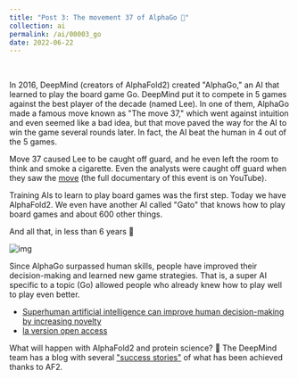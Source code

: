```yaml
---
title: "Post 3: The movement 37 of AlphaGo 🧐"
collection: ai
permalink: /ai/00003_go
date: 2022-06-22
---
```


&nbsp;

In 2016, DeepMind (creators of AlphaFold2) created "AlphaGo," an AI that learned to play the board game Go. DeepMind put it to compete in 5 games against the best player of the decade (named Lee). In one of them, AlphaGo made a famous move known as "The move 37," which went against intuition and even seemed like a bad idea, but that move paved the way for the AI to win the game several rounds later. In fact, the AI beat the human in 4 out of the 5 games.

Move 37 caused Lee to be caught off guard, and he even left the room to think and smoke a cigarette. Even the analysts were caught off guard when they saw the [move](https://youtu.be/eN5fhx58_-4?t=37) (the full documentary of this event is on YouTube).

Training AIs to learn to play board games was the first step. Today we have AlphaFold2. We even have another AI called "Gato" that knows how to play board games and about 600 other things.

And all that, in less than 6 years 😬

![img](/images/ai/00003_go.jpg)

Since AlphaGo surpassed human skills, people have improved their decision-making and learned new game strategies. That is, a super AI specific to a topic (Go) allowed people who already knew how to play well to play even better.

* [Superhuman artificial intelligence can improve human decision-making by increasing novelty](https://www.pnas.org/doi/10.1073/pnas.2214840120)
* [la version open access](https://osf.io/xpf3q/)

What will happen with AlphaFold2 and protein science? 🤔 The DeepMind team has a blog with several [ "success stories"](https://unfolded.deepmind.com/) of what has been achieved thanks to AF2.



